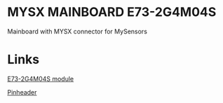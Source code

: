 # MYSX MAINBOARD E73-2G4M04S

Mainboard with MYSX connector for MySensors 

# Links

[E73-2G4M04S module](http://ali.pub/2z6fva)

[Pinheader](http://ali.pub/2zeo7o)
